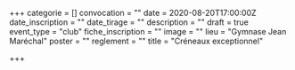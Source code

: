 +++
categorie = []
convocation = ""
date = 2020-08-20T17:00:00Z
date_inscription = ""
date_tirage = ""
description = ""
draft = true
event_type = "club"
fiche_inscription = ""
image = ""
lieu = "Gymnase Jean Maréchal"
poster = ""
reglement = ""
title = "Créneaux exceptionnel"

+++
